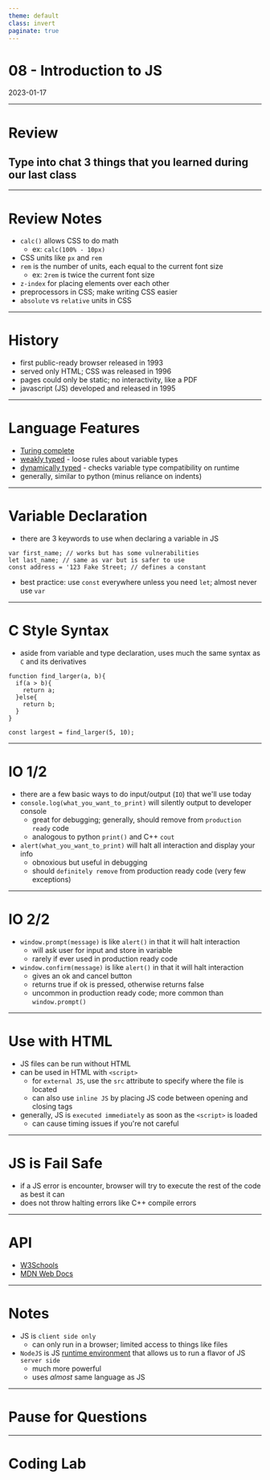 ```yaml
---
theme: default
class: invert
paginate: true
---
```


# 08 - Introduction to JS
2023-01-17

---

# Review
## Type into chat 3 things that you learned during our last class

---

# Review Notes

- `calc()` allows CSS to do math
  - ex: `calc(100% - 10px)`
- CSS units like `px` and `rem`
- `rem` is the number of units, each equal to the current font size
  - ex: `2rem` is twice the current font size
- `z-index` for placing elements over each other
- preprocessors in CSS; make writing CSS easier
- `absolute` vs `relative` units in CSS

---

# History

- first public-ready browser released in 1993
- served only HTML; CSS was released in 1996
- pages could only be static; no interactivity, like a PDF
- javascript (JS) developed and released in 1995

---

# Language Features

- [Turing complete](https://en.wikipedia.org/wiki/Turing_completeness)
- [weakly typed](https://en.wikipedia.org/wiki/Strong_and_weak_typing) - loose rules about variable types
- [dynamically typed](https://en.wikipedia.org/wiki/Type_system#Dynamic_type_checking_and_runtime_type_information) - checks variable type compatibility on runtime
- generally, similar to python (minus reliance on indents)

---

# Variable Declaration

- there are 3 keywords to use when declaring a variable in JS

```
var first_name; // works but has some vulnerabilities
let last_name; // same as var but is safer to use
const address = '123 Fake Street; // defines a constant
```

- best practice: use `const` everywhere unless you need `let`; almost never use `var`

---

# C Style Syntax

- aside from variable and type declaration, uses much the same syntax as `C` and its derivatives

```
function find_larger(a, b){
  if(a > b){
    return a;
  }else{
    return b;
  }
}

const largest = find_larger(5, 10);
```

---

# IO 1/2

- there are a few basic ways to do input/output (`IO`) that we'll use today
- `console.log(what_you_want_to_print)` will silently output to  developer console
  - great for debugging; generally, should remove from `production ready` code
  - analogous to python `print()` and C++ `cout`
- `alert(what_you_want_to_print)` will halt all interaction and display your info
  - obnoxious but useful in debugging
  - should `definitely remove` from production ready code (very few exceptions)
  
---

# IO 2/2

- `window.prompt(message)` is like `alert()` in that it will halt interaction
  - will ask user for input and store in variable
  - rarely if ever used in production ready code
- `window.confirm(message)` is like `alert()` in that it will halt interaction
  - gives an ok and cancel button
  - returns true if ok is pressed, otherwise returns false
  - uncommon in production ready code; more common than `window.prompt()`

---

# Use with HTML

- JS files can be run without HTML
- can be used in HTML with `<script>`
  - for `external JS`, use the `src` attribute to specify where the file is located
  - can also use `inline JS` by placing JS code between opening and closing tags
- generally, JS is `executed immediately` as soon as the `<script>` is loaded
  - can cause timing issues if you're not careful

---

# JS is Fail Safe

- if a JS error is encounter, browser will try to execute the rest of the code as best it can
- does not throw halting errors like C++ compile errors

---

# API

- [W3Schools](https://www.w3schools.com/js/default.asp)
- [MDN Web Docs](https://developer.mozilla.org/en-US/docs/Web/JavaScript)

---

# Notes

- JS is `client side only`
  - can only run in a browser; limited access to things like files
- `NodeJS` is JS [runtime environment](https://en.wikipedia.org/wiki/Runtime_system) that allows us to run a flavor of JS `server side`
  - much more powerful
  - uses *almost* same language as JS

---

# Pause for Questions

---

# Coding Lab
